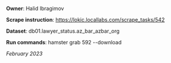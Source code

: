 **Owner**: Halid Ibragimov
 
**Scrape instruction**: https://lokic.locallabs.com/scrape_tasks/542

**Dataset**: db01.lawyer_status.az_bar_azbar_org

**Run commands**: hamster grab 592 --download

_February 2023_
